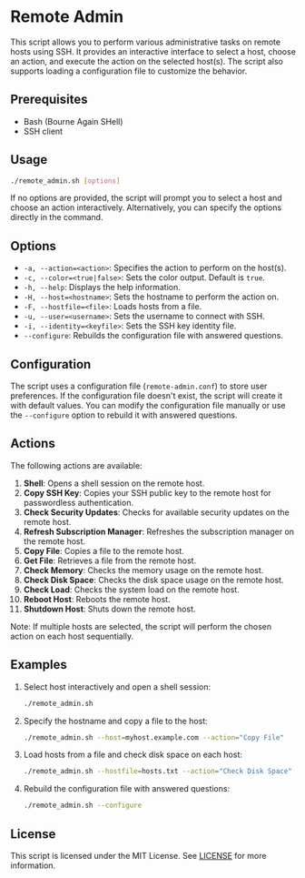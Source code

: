 # Remote Admin

This script allows you to perform various administrative tasks on remote hosts using SSH. It provides an interactive interface to select a host, choose an action, and execute the action on the selected host(s). The script also supports loading a configuration file to customize the behavior.

## Prerequisites

- Bash (Bourne Again SHell)
- SSH client

## Usage

```bash
./remote_admin.sh [options]
```

If no options are provided, the script will prompt you to select a host and choose an action interactively. Alternatively, you can specify the options directly in the command.

## Options

- `-a, --action=<action>`: Specifies the action to perform on the host(s).
- `-c, --color=<true|false>`: Sets the color output. Default is `true`.
- `-h, --help`: Displays the help information.
- `-H, --host=<hostname>`: Sets the hostname to perform the action on.
- `-F, --hostfile=<file>`: Loads hosts from a file.
- `-u, --user=<username>`: Sets the username to connect with SSH.
- `-i, --identity=<keyfile>`: Sets the SSH key identity file.
- `--configure`: Rebuilds the configuration file with answered questions.

## Configuration

The script uses a configuration file (`remote-admin.conf`) to store user preferences. If the configuration file doesn't exist, the script will create it with default values. You can modify the configuration file manually or use the `--configure` option to rebuild it with answered questions.

## Actions

The following actions are available:

1. **Shell**: Opens a shell session on the remote host.
2. **Copy SSH Key**: Copies your SSH public key to the remote host for passwordless authentication.
3. **Check Security Updates**: Checks for available security updates on the remote host.
4. **Refresh Subscription Manager**: Refreshes the subscription manager on the remote host.
5. **Copy File**: Copies a file to the remote host.
6. **Get File**: Retrieves a file from the remote host.
7. **Check Memory**: Checks the memory usage on the remote host.
8. **Check Disk Space**: Checks the disk space usage on the remote host.
9. **Check Load**: Checks the system load on the remote host.
10. **Reboot Host**: Reboots the remote host.
11. **Shutdown Host**: Shuts down the remote host.

Note: If multiple hosts are selected, the script will perform the chosen action on each host sequentially.

## Examples

1. Select host interactively and open a shell session:
   ```bash
   ./remote_admin.sh
   ```

2. Specify the hostname and copy a file to the host:
   ```bash
   ./remote_admin.sh --host=myhost.example.com --action="Copy File"
   ```

3. Load hosts from a file and check disk space on each host:
   ```bash
   ./remote_admin.sh --hostfile=hosts.txt --action="Check Disk Space"
   ```

4. Rebuild the configuration file with answered questions:
   ```bash
   ./remote_admin.sh --configure
   ```

## License

This script is licensed under the MIT License. See [LICENSE](LICENSE) for more information.